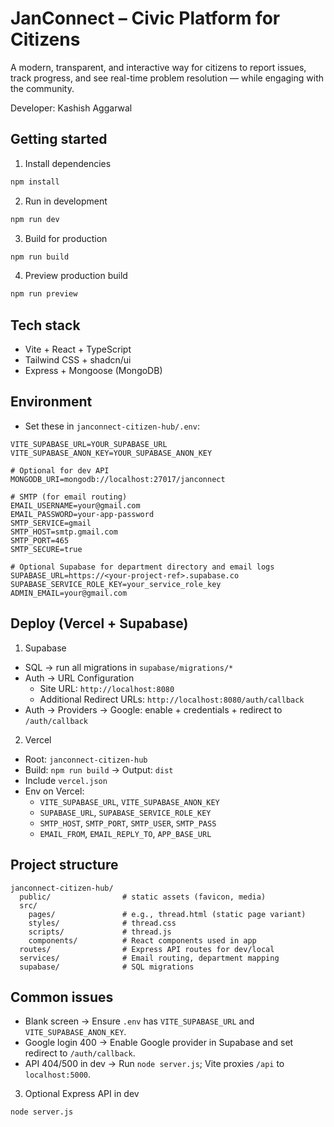 # JanConnect – Civic Platform for Citizens

A modern, transparent, and interactive way for citizens to report issues, track progress, and see real-time problem resolution — while engaging with the community.

Developer: Kashish Aggarwal 

## Getting started

1. Install dependencies
```bash
npm install
```

2. Run in development
```bash
npm run dev
```

3. Build for production
```bash
npm run build
```

4. Preview production build
```bash
npm run preview
```

## Tech stack
- Vite + React + TypeScript
- Tailwind CSS + shadcn/ui
- Express + Mongoose (MongoDB)

## Environment
- Set these in `janconnect-citizen-hub/.env`:
```
VITE_SUPABASE_URL=YOUR_SUPABASE_URL
VITE_SUPABASE_ANON_KEY=YOUR_SUPABASE_ANON_KEY

# Optional for dev API
MONGODB_URI=mongodb://localhost:27017/janconnect

# SMTP (for email routing)
EMAIL_USERNAME=your@gmail.com
EMAIL_PASSWORD=your-app-password
SMTP_SERVICE=gmail
SMTP_HOST=smtp.gmail.com
SMTP_PORT=465
SMTP_SECURE=true

# Optional Supabase for department directory and email logs
SUPABASE_URL=https://<your-project-ref>.supabase.co
SUPABASE_SERVICE_ROLE_KEY=your_service_role_key
ADMIN_EMAIL=your@gmail.com
```

## Deploy (Vercel + Supabase)

1) Supabase
- SQL → run all migrations in `supabase/migrations/*`
- Auth → URL Configuration
  - Site URL: `http://localhost:8080`
  - Additional Redirect URLs: `http://localhost:8080/auth/callback`
- Auth → Providers → Google: enable + credentials + redirect to `/auth/callback`

2) Vercel
- Root: `janconnect-citizen-hub`
- Build: `npm run build` → Output: `dist`
- Include `vercel.json`
- Env on Vercel:
  - `VITE_SUPABASE_URL`, `VITE_SUPABASE_ANON_KEY`
  - `SUPABASE_URL`, `SUPABASE_SERVICE_ROLE_KEY`
  - `SMTP_HOST`, `SMTP_PORT`, `SMTP_USER`, `SMTP_PASS`
  - `EMAIL_FROM`, `EMAIL_REPLY_TO`, `APP_BASE_URL`

## Project structure

```
janconnect-citizen-hub/
  public/                # static assets (favicon, media)
  src/
    pages/               # e.g., thread.html (static page variant)
    styles/              # thread.css
    scripts/             # thread.js
    components/          # React components used in app
  routes/                # Express API routes for dev/local
  services/              # Email routing, department mapping
  supabase/              # SQL migrations
```

## Common issues
- Blank screen → Ensure `.env` has `VITE_SUPABASE_URL` and `VITE_SUPABASE_ANON_KEY`.
- Google login 400 → Enable Google provider in Supabase and set redirect to `/auth/callback`.
- API 404/500 in dev → Run `node server.js`; Vite proxies `/api` to `localhost:5000`.


3) Optional Express API in dev
```
node server.js
```
